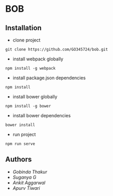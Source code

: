# BOB

## Installation

* clone project
```
git clone https://github.com/GO345724/bob.git
```
* install webpack globally
```
npm install -g webpack
```
* install package.json dependencies
```
npm install
```
* install bower globally
```
npm install -g bower
```
* install bower dependencies
```
bower install
```
* run project
```
npm run serve
```

## Authors

* *Gobinda Thakur*
* *Suganya G*
* *Ankit Aggarwal*
* *Apurv Tiwari*
